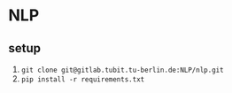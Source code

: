# NLP 
## setup
1. `git clone git@gitlab.tubit.tu-berlin.de:NLP/nlp.git`
2. `pip install -r requirements.txt`  